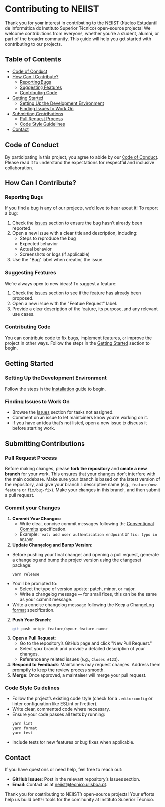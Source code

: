 # Contributing to NEIIST

Thank you for your interest in contributing to the NEIIST (Núcleo Estudantil de Informática do Instituto Superior Técnico) open-source projects! We welcome contributions from everyone, whether you're a student, alumni, or part of the broader community. This guide will help you get started with contributing to our projects.

## Table of Contents

- [Code of Conduct](#code-of-conduct)
- [How Can I Contribute?](#how-can-i-contribute)
  - [Reporting Bugs](#reporting-bugs)
  - [Suggesting Features](#suggesting-features)
  - [Contributing Code](#contributing-code)
- [Getting Started](#getting-started)
  - [Setting Up the Development Environment](#setting-up-the-development-environment)
  - [Finding Issues to Work On](#finding-issues-to-work-on)
- [Submitting Contributions](#submitting-contributions)
  - [Pull Request Process](#pull-request-process)
  - [Code Style Guidelines](#code-style-guidelines)
- [Contact](#contact)

## Code of Conduct

By participating in this project, you agree to abide by our [Code of Conduct](code_of_conduct.md). Please read it to understand the expectations for respectful and inclusive collaboration.

## How Can I Contribute?

### Reporting Bugs

If you find a bug in any of our projects, we’d love to hear about it! To report a bug:

1. Check the [Issues](https://github.com/neiist-dev/neiist-website/issues) section to ensure the bug hasn’t already been reported.
2. Open a new issue with a clear title and description, including:
   - Steps to reproduce the bug
   - Expected behavior
   - Actual behavior
   - Screenshots or logs (if applicable)
3. Use the "Bug" label when creating the issue.

### Suggesting Features

We’re always open to new ideas! To suggest a feature:

1. Check the [Issues](https://github.com/neiist-dev/neiist-website/issues) section to see if the feature has already been proposed.
2. Open a new issue with the "Feature Request" label.
3. Provide a clear description of the feature, its purpose, and any relevant use cases.

### Contributing Code

You can contribute code to fix bugs, implement features, or improve the project in other ways. Follow the steps in the [Getting Started](#getting-started) section to begin.

## Getting Started

### Setting Up the Development Environment

Follow the steps in the [Installation](https://github.com/neiist-dev/neiist-website/blob/master/installation.md) guide to begin.

### Finding Issues to Work On

- Browse the [Issues](https://github.com/neiist-dev/neiist-website/issues) section for tasks not assigned.
- Comment on an issue to let maintainers know you’re working on it.
- If you have an idea that’s not listed, open a new issue to discuss it before starting work.

## Submitting Contributions

### Pull Request Process

Before making changes, please **fork the repository** and **create a new branch** for your work. This ensures that your changes don't interfere with the main codebase. Make sure your branch is based on the latest version of the repository, and give your branch a descriptive name (e.g., `feature/new-feature` or `fix/bug-fix`). Make your changes in this branch, and then submit a pull request.

### Commit your Changes

1. **Commit Your Changes**:
   * Write clear, concise commit messages following the [Conventional Commits]([https://www.conventionalcommits.org/en/v1.0.0/](https://www.conventionalcommits.org/en/v1.0.0/)) specification.
   * Example: `feat: add user authentication endpoint` or `fix: typo in README`.
2. **Update Changelog and Bump Version**:
  * Before pushing your final changes and opening a pull request, generate a changelog and bump the project version using the changeset package:
    ```bash
    yarn release
    ```
  * You’ll be prompted to:
    - Select the type of version update: patch, minor, or major.
    - Write a changelog message — for small fixes, this can be the same as your commit message.
  * Write a concise changelog message following the Keep a ChangeLog [format]([https://keepachangelog.com/]) specification.
2. **Push Your Branch**:
   ```bash
   git push origin feature/<your-feature-name>
   ```
3. **Open a Pull Request**:
   - Go to the repository’s GitHub page and click "New Pull Request."
   - Select your branch and provide a detailed description of your changes.
   - Reference any related issues (e.g., `Closes #123`).
4. **Respond to Feedback**: Maintainers may request changes. Address them promptly to keep the review process smooth.
5. **Merge**: Once approved, a maintainer will merge your pull request.

### Code Style Guidelines

- Follow the project’s existing code style (check for a `.editorconfig` or linter configuration like ESLint or Prettier).
- Write clear, commented code where necessary.
- Ensure your code passes all tests by running:
  ```bash
  yarn lint
  yarn format
  yarn test
  ```
- Include tests for new features or bug fixes when applicable.

## Contact

If you have questions or need help, feel free to reach out:

- **GitHub Issues**: Post in the relevant repository’s Issues section.
- **Email**: Contact us at [neiist@tecnico.ulisboa.pt](mailto:neiist@tecnico.ulisboa.pt).

Thank you for contributing to NEIIST’s open-source projects! Your efforts help us build better tools for the community at Instituto Superior Técnico.
